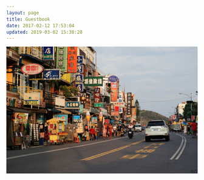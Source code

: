 ```yaml
---
layout: page
title: Guestbook
date: 2017-02-12 17:53:04
updated: 2019-03-02 15:38:28
---
```


![Kenting, Taiwan. 10 Jun 2018](/uploads/2019/03/20190302001.jpg "Kenting, Taiwan. 10 Jun 2018")
